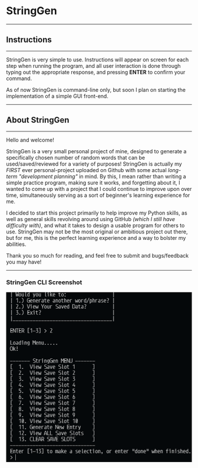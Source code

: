 # StringGen

---

## Instructions

---

StringGen is very simple to use. Instructions will appear on screen for each step when running the program, and all user interaction is done through typing out the appropriate response, and pressing **ENTER** to confirm your command.

As of now StringGen is command-line only, but soon I plan on starting the implementation of a simple GUI front-end.

---

## About StringGen

---

Hello and welcome!

StringGen is a very small personal project of mine, designed to generate a specifically chosen number of random words that can be used/saved/reviewed for a variety of purposes! StringGen is actually my _FIRST_ ever personal-project uploaded on Github with some actual _long-term "development planning"_ in mind. By this, I mean rather than writing a simple practice program, making sure it works, and forgetting about it, I wanted to come up with a project that I could continue to improve upon over time, simultaneously serving as a sort of beginner's learning experience for me.

I decided to start this project primarily to help improve my Python skills, as well as general skills revolving around using GitHub _(which I still have difficulty with)_, and what it takes to design a usable program for others to use. StringGen may not be the most original or ambitious project out there, but for me, this is the perfect learning experience and a way to bolster my abilities.

Thank you so much for reading, and feel free to submit and bugs/feedback you may have!

---

### StringGen CLI Screenshot

![StringGenCLI](SG050a.png)
